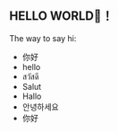 ## HELLO WORLD🍬！

The way to say hi:

<ul>
<li>你好</li>
<li>hello</li>
<li>สวัสดี</li>
<li>Salut</li>
<li>Hallo</li>
<li>안녕하세요</li>
<li>你好</li>
</ul>
